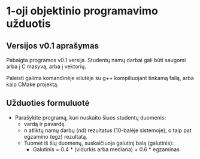 # 1-oji objektinio programavimo užduotis

## Versijos v0.1 aprašymas

Pabaigta programos v0.1 versija. Studentų namų darbai gali būti saugomi arba į C masyvą, arba į vektorių.

Paleisti galima komandinėje eilutėje su g++ kompiliuojant tinkamą failą, arba kaip CMake projektą.

## Užduoties formuluotė

- Parašykite programą, kuri nuskaito šiuos studentų duomenis:
    - vardą ir pavardę.
    - n atliktų namų darbų (nd) rezultatus (10-balėje sistemoje), o taip pat egzamino (egz) rezultatą.
    - Tuomet iš šių duomenų, suskaičiuoja galutinį balą (galutinis):
        - Galutinis = 0.4 * (vidurkis arba mediana) + 0.6 * egzaminas
